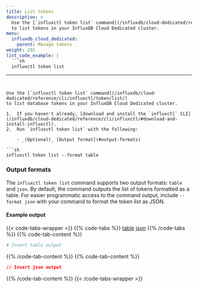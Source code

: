 ```yaml
---
title: List tokens
description: >
  Use the [`influxctl token list` command](/influxdb/cloud-dedicated/reference/cli/influxctl/token/list/)
  to list tokens in your InfluxDB Cloud Dedicated cluster.
menu:
  influxdb_cloud_dedicated:
    parent: Manage tokens
weight: 202
list_code_example: |
  ```sh
  influxctl token list
  ```
---
```


Use the [`influxctl token list` command](/influxdb/cloud-dedicated/reference/cli/influxctl/token/list/)
to list database tokens in your InfluxDB Cloud Dedicated cluster.

1.  If you haven't already, [download and install the `influxctl` CLI](/influxdb/cloud-dedicated/reference/cli/influxctl/#download-and-install-influxctl).
2.  Run `influxctl token list` with the following:

    - _(Optional)_ [Output format](#output-formats)

```sh
influxctl token list --format table
```

### Output formats

The `influxctl token list` command supports two output formats: `table` and `json`.
By default, the command outputs the list of tokens formatted as a table.
For easier programmatic access to the command output, include `--format json`
with your command to format the token list as JSON.

#### Example output

{{< code-tabs-wrapper >}}
{{% code-tabs %}}
[table](#)
[json](#)
{{% /code-tabs %}}
{{% code-tab-content %}}

```sh
# Insert table output
```

{{% /code-tab-content %}}
{{% code-tab-content %}}

```json
// Insert json output
```

{{% /code-tab-content %}}
{{< /code-tabs-wrapper >}}
